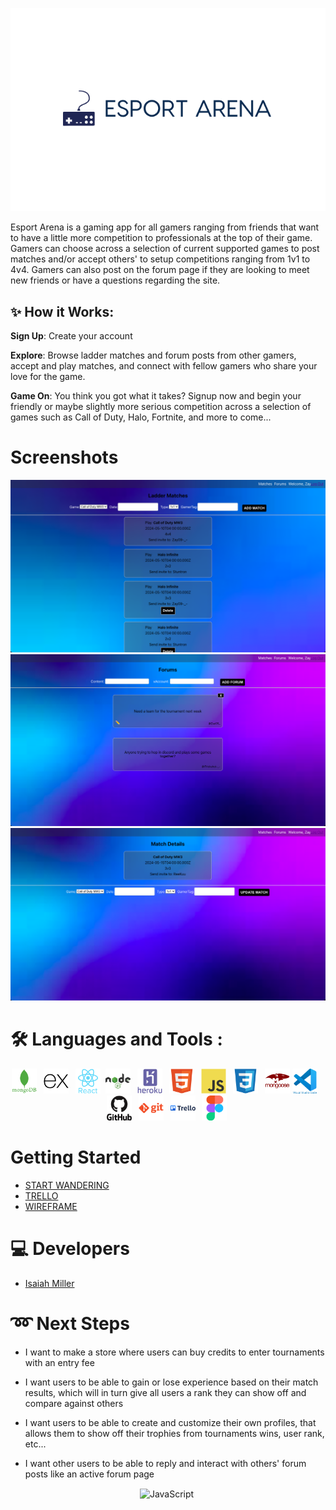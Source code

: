 <p align="center">
<img width="655" alt="Screenshot 2024-04-06 at 9 34 21 PM (2)" src="./public/esport-arena-logo.png">
</p>  

Esport Arena is a gaming app for all gamers ranging from friends that want to have a little more competition to professionals at the top of their game. Gamers can choose across a selection of current supported games to post matches and/or accept others' to setup competitions ranging from 1v1 to 4v4. Gamers can also post on the forum page if they are looking to meet new friends or have a questions regarding the site.

## :sparkles: How it Works:
**Sign Up**: Create your account

**Explore**: Browse ladder matches and forum posts from other gamers, accept and play matches, and connect with fellow gamers who share your love for the game.

**Game On**: You think you got what it takes? Signup now and begin your friendly or maybe slightly more serious competition across a selection of games such as Call of Duty, Halo, Fortnite, and more to come...

# Screenshots
<img src="./public/ladder-matches.png">

<img src="./public/forums.png">

<img src="./public/match-details.png">

# :hammer_and_wrench: Languages and Tools :
<div align="center">
<img src="https://github.com/devicons/devicon/blob/master/icons/mongodb/mongodb-plain-wordmark.svg"  title="MongoDb" alt="MongoDb" width="40" height="40"/>&nbsp;&ensp;<img src="https://github.com/devicons/devicon/blob/master/icons/express/express-original.svg"  title="Express" alt="Express" width="40" height="40"/>&nbsp;&ensp;<img src="https://github.com/devicons/devicon/blob/master/icons/react/react-original-wordmark.svg"  title="React" alt="React" width="40" height="40"/>&nbsp;&nbsp;<img src="https://github.com/devicons/devicon/blob/master/icons/nodejs/nodejs-original-wordmark.svg" title="Node.js" alt="Node.js" width="40" height="40"/>&nbsp;&ensp;<img src="https://github.com/devicons/devicon/blob/master/icons/heroku/heroku-plain-wordmark.svg" title="Heroku" alt="Heroku" width="40" height="40"/>&nbsp;&ensp;<img src="https://github.com/devicons/devicon/blob/master/icons/html5/html5-original.svg" title="HTML5" alt="HTML" width="40" height="40"/>&nbsp;&ensp;<img src="https://github.com/devicons/devicon/blob/master/icons/javascript/javascript-original.svg" title="JavaScript" alt="JavaScript" width="40" height="40"/>&nbsp;&ensp;<img src="https://github.com/devicons/devicon/blob/master/icons/css3/css3-original.svg" title="CSS" alt="CSS" width="40" height="40"/>&nbsp;&ensp;<img src="https://github.com/devicons/devicon/blob/master/icons/mongoose/mongoose-original-wordmark.svg" title="mongoose" alt="mongoose" width="40" height="40"/>&nbsp;<img src="https://github.com/devicons/devicon/blob/master/icons/vscode/vscode-original-wordmark.svg" title="VSCode" alt="VSCode" width="40" height="40"/>&nbsp;&ensp;<img src="https://github.com/devicons/devicon/blob/master/icons/github/github-original-wordmark.svg" title="github" alt="github" width="40" height="40"/>&nbsp;&ensp;<img src="https://github.com/devicons/devicon/blob/master/icons/git/git-plain-wordmark.svg" title="git" alt="git" width="40" height="40"/>&nbsp;&ensp;<img src="https://github.com/devicons/devicon/blob/master/icons/trello/trello-original-wordmark.svg" title="trello" alt="trello" width="40" height="40"/>&nbsp;&ensp;<img src="https://github.com/devicons/devicon/blob/master/icons/figma/figma-original.svg" title="figma" alt="figma" width="40" height="40"/>&nbsp;
</div>

# Getting Started
- [START WANDERING](http://esports-arena-70ad561b1774.herokuapp.com/)
- [TRELLO](https://trello.com/b/MK0FRfKp/esport-arena)
- [WIREFRAME](https://www.figma.com/file/a93XCUR77sfCYEclFe0FuZ/Esport-Arena-Wireframes?type=design&node-id=0-1&mode=design&t=YBYcUcL1qKLcuiBT-0)

# :computer: Developers
- [Isaiah Miller](https://github.com/Isaiahmill14)

# :loop: Next Steps
- I want to make a store where users can buy credits to enter tournaments with an entry fee

- I want users to be able to gain or lose experience based on their match results, which will in turn give all users a rank they can show off and compare against others

- I want users to be able to create and customize their own profiles, that allows them to show off their trophies from tournaments wins, user rank, etc...

- I want other users to be able to reply and interact with others' forum posts like an active forum page

<p align="center">
<img src="https://forthebadge.com/images/badges/built-with-love.png" title="JavaScript" alt="JavaScript" width="100" height="20" align="center"/>&nbsp;</p> 
</p> 

